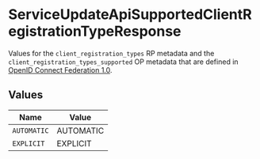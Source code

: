 # ServiceUpdateApiSupportedClientRegistrationTypeResponse

Values for the `client_registration_types` RP metadata and the
 `client_registration_types_supported` OP metadata that are defined in
 [OpenID Connect Federation 1.0](https://openid.net/specs/openid-connect-federation-1_0.html).



## Values

| Name        | Value       |
| ----------- | ----------- |
| `AUTOMATIC` | AUTOMATIC   |
| `EXPLICIT`  | EXPLICIT    |